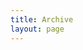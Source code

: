 ```yaml
---
title: Archive
layout: page
---
```


<script setup lang="ts">
import ArchivePage from '@/theme/components/archive/ArchivePage.vue'
</script>

<ArchivePage />
